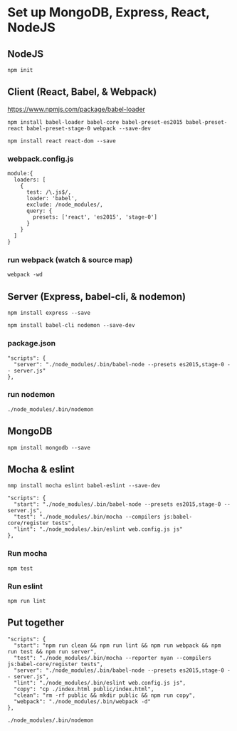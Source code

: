 # Set up MongoDB, Express, React, NodeJS

## NodeJS
`npm init`

## Client (React, Babel, & Webpack)
https://www.npmjs.com/package/babel-loader

`npm install babel-loader babel-core babel-preset-es2015 babel-preset-react babel-preset-stage-0 webpack --save-dev`

`npm install react react-dom --save`

### webpack.config.js
```
module:{
  loaders: [
    {
      test: /\.js$/,
      loader: 'babel',
      exclude: /node_modules/,
      query: {
        presets: ['react', 'es2015', 'stage-0']
      }
    }
  ]
}
```

### run webpack (watch & source map)
`webpack -wd`


## Server (Express, babel-cli, & nodemon)
`npm install express --save`

`npm install babel-cli nodemon --save-dev`

### package.json
```
"scripts": {
  "server": "./node_modules/.bin/babel-node --presets es2015,stage-0 -- server.js"
},
```

### run nodemon
`./node_modules/.bin/nodemon`


## MongoDB
`npm install mongodb --save`


## Mocha & eslint

`nmp install mocha eslint babel-eslint --save-dev`

```
"scripts": {
  "start": "./node_modules/.bin/babel-node --presets es2015,stage-0 -- server.js",
  "test": "./node_modules/.bin/mocha --compilers js:babel-core/register tests",
  "lint": "./node_modules/.bin/eslint web.config.js js"
},
```

### Run mocha
`npm test`

### Run eslint
`npm run lint`

## Put together

```
"scripts": {
  "start": "npm run clean && npm run lint && npm run webpack && npm run test && npm run server",
  "test": "./node_modules/.bin/mocha --reporter nyan --compilers js:babel-core/register tests",
  "server": "./node_modules/.bin/babel-node --presets es2015,stage-0 -- server.js",
  "lint": "./node_modules/.bin/eslint web.config.js js",
  "copy": "cp ./index.html public/index.html",
  "clean": "rm -rf public && mkdir public && npm run copy",
  "webpack": "./node_modules/.bin/webpack -d"
},
```

`./node_modules/.bin/nodemon`
